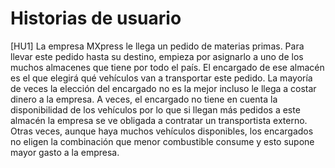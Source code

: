 # Historias de usuario

[HU1] La empresa MXpress le llega un pedido de materias primas. Para llevar este pedido hasta su destino, empieza por asignarlo a uno de los muchos almacenes que tiene por todo el país. El encargado de ese almacén es el que elegirá qué vehículos van a transportar este pedido. La mayoría de veces la elección del encargado no es la mejor incluso le llega a costar dinero a la empresa. A veces, el encargado no tiene en cuenta la disponibilidad de los vehículos por lo que si llegan más pedidos a este almacén la empresa se ve obligada a contratar un transportista externo. Otras veces, aunque haya muchos vehículos disponibles, los encargados no eligen la combinación que menor combustible consume y esto supone mayor gasto a la empresa.

